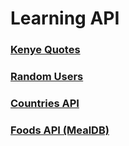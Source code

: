 # Learning API
### [Kenye Quotes](https://sr-tamim.github.io/learning-api/kenye-quotes/)
### [Random Users](https://sr-tamim.github.io/learning-api/random-users-api/)
### [Countries API](https://sr-tamim.github.io/learning-api/countries-api/)
### [Foods API (MealDB)](https://sr-tamim.github.io/learning-api/food-api/)
